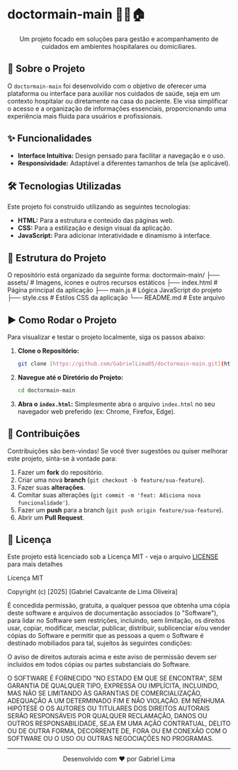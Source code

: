 # doctormain-main 👨‍⚕️🏠

<p align="center">
  Um projeto focado em soluções para gestão e acompanhamento de cuidados em ambientes hospitalares ou domiciliares.
</p>

## 🚀 Sobre o Projeto

O `doctormain-main` foi desenvolvido com o objetivo de oferecer uma plataforma ou interface para auxiliar nos cuidados de saúde, seja em um contexto hospitalar ou diretamente na casa do paciente. Ele visa simplificar o acesso e a organização de informações essenciais, proporcionando uma experiência mais fluida para usuários e profissionais.

## ✨ Funcionalidades

* **Interface Intuitiva:** Design pensado para facilitar a navegação e o uso.
* **Responsividade:** Adaptável a diferentes tamanhos de tela (se aplicável).

## 🛠️ Tecnologias Utilizadas

Este projeto foi construído utilizando as seguintes tecnologias:

* **HTML:** Para a estrutura e conteúdo das páginas web.
* **CSS:** Para a estilização e design visual da aplicação.
* **JavaScript:** Para adicionar interatividade e dinamismo à interface.

## 📁 Estrutura do Projeto

O repositório está organizado da seguinte forma:
doctormain-main/
├── assets/             # Imagens, ícones e outros recursos estáticos
├── index.html          # Página principal da aplicação
├── main.js             # Lógica JavaScript do projeto
├── style.css           # Estilos CSS da aplicação
└── README.md           # Este arquivo

## ▶️ Como Rodar o Projeto

Para visualizar e testar o projeto localmente, siga os passos abaixo:

1.  **Clone o Repositório:**
    ```bash
    git clone [https://github.com/GabrielLima05/doctormain-main.git](https://github.com/GabrielLima05/doctormain-main.git)
    ```
2.  **Navegue até o Diretório do Projeto:**
    ```bash
    cd doctormain-main
    ```
3.  **Abra o `index.html`:**
    Simplesmente abra o arquivo `index.html` no seu navegador web preferido (ex: Chrome, Firefox, Edge).

## 🤝 Contribuições

Contribuições são bem-vindas! Se você tiver sugestões ou quiser melhorar este projeto, sinta-se à vontade para:

1.  Fazer um **fork** do repositório.
2.  Criar uma nova **branch** (`git checkout -b feature/sua-feature`).
3.  Fazer suas **alterações**.
4.  Comitar suas alterações (`git commit -m 'feat: Adiciona nova funcionalidade'`).
5.  Fazer um **push** para a branch (`git push origin feature/sua-feature`).
6.  Abrir um **Pull Request**.

## 📄 Licença

Este projeto está licenciado sob a Licença MIT - veja o arquivo [LICENSE](https://software-licensing.com/?gad_source=1&gad_campaignid=22311250079&gbraid=0AAAAA-1WouiYvp1fj5UAtshcsVzKLukc4&gclid=CjwKCAjw6s7CBhACEiwAuHQckgF53pM9wemOwE-2-fjt97eI4z8oNLw_-SxtseQyoY4S7SbT_4hfWxoCMocQAvD_BwE) para mais detalhes

Licença MIT

Copyright (c) [2025] [Gabriel Cavalcante de Lima Oliveira]

É concedida permissão, gratuita, a qualquer pessoa que obtenha uma cópia
deste software e arquivos de documentação associados (o "Software"), para lidar
no Software sem restrições, incluindo, sem limitação, os direitos
usar, copiar, modificar, mesclar, publicar, distribuir, sublicenciar e/ou vender
cópias do Software e permitir que as pessoas a quem o Software é destinado
mobiliados para tal, sujeitos às seguintes condições:

O aviso de direitos autorais acima e este aviso de permissão devem ser incluídos em todos
cópias ou partes substanciais do Software.

O SOFTWARE É FORNECIDO "NO ESTADO EM QUE SE ENCONTRA", SEM GARANTIA DE QUALQUER TIPO, EXPRESSA OU
IMPLÍCITA, INCLUINDO, MAS NÃO SE LIMITANDO ÀS GARANTIAS DE COMERCIALIZAÇÃO,
ADEQUAÇÃO A UM DETERMINADO FIM E NÃO VIOLAÇÃO. EM NENHUMA HIPÓTESE O
OS AUTORES OU TITULARES DOS DIREITOS AUTORAIS SERÃO RESPONSÁVEIS POR QUALQUER RECLAMAÇÃO, DANOS OU OUTROS
RESPONSABILIDADE, SEJA EM UMA AÇÃO CONTRATUAL, DELITO OU DE OUTRA FORMA, DECORRENTE DE,
FORA OU EM CONEXÃO COM O SOFTWARE OU O USO OU OUTRAS NEGOCIAÇÕES NO
PROGRAMAS.

---

<p align="center">Desenvolvido com ❤️ por Gabriel Lima</p>
